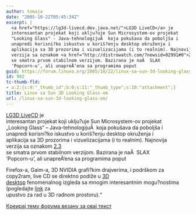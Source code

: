 ```yaml
---
author: tomaja
date: "2005-10-22T05:45:34Z"
excerpt: |
  <a href="https://lg3d-livecd.dev.java.net/">LG3D LiveCD</a> je
  interesantan projekat koji uklju?uje Sun Microsystem-ov projekat
  "Looking Glass" - Java-tehnologijuÂ  koja pokušava da poboljša i
  unapredi korisni?ko iskustvo u koriš?enju desktop okruženja i
  aplikacija sa 3D prozorima i vizuelizacijama (i to realnim). Najnovija
  verzija sa oznakom <a href="http://distrowatch.com/?newsid=02991#0">2.3</a>
  se smatra prvom stabilnom verzijom. Bazirana je naÂ  SLAX
  'Popcorn-u', ali unapreÄ‘ena sa programima poput
guid: https://forum.linuxo.org/2005/10/22/linux-sa-sun-3d-looking-glass-om/
id: 982
tc-thumb-fld:
- a:2:{s:9:"_thumb_id";b:0;s:11:"_thumb_type";s:10:"attachment";}
title: Linux sa Sun 3D Looking Glass-om
url: /linux-sa-sun-3d-looking-glass-om/
---
```

[LG3D LiveCD](https://lg3d-livecd.dev.java.net/) je  
interesantan projekat koji uklju?uje Sun Microsystem-ov projekat  
&#8222;Looking Glass&#8220; &#8211; Java-tehnologijuÂ  koja pokušava da poboljša i  
unapredi korisni?ko iskustvo u koriš?enju desktop okruženja i  
aplikacija sa 3D prozorima i vizuelizacijama (i to realnim). Najnovija  
verzija sa oznakom [2.3](http://distrowatch.com/?newsid=02991#0)  
se smatra prvom stabilnom verzijom. Bazirana je naÂ  SLAX  
&#8216;Popcorn-u&#8217;, ali unapreÄ‘ena sa programima poput<!--break-->

  
Firefox-a, Gaim-a, 3D NVIDIA grafi?kim drajverima, i podrškom za  
copy2ram, live CD se direktno podiže u [3D  
desktop](https://lg3d.dev.java.net/branding/images/lg3d-core/lg_snapshot.png) fenomenalnog izgleda sa mnogim interesantnim mogu?nostima  
(pogledajte [link](http://wiki.java.net/bin/view/Javadesktop/FirstRun) za  
upustvo za rad u 3D radnom prostoru).&#8220;

[Креирај тему форума везану за овај текст](https://linuxo.org/nova-tema-na-forumu/?se_pid=982)